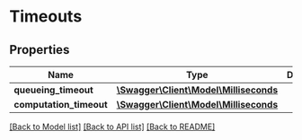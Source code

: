 # Timeouts

## Properties
Name | Type | Description | Notes
------------ | ------------- | ------------- | -------------
**queueing_timeout** | [**\Swagger\Client\Model\Milliseconds**](Milliseconds.md) |  | [optional] 
**computation_timeout** | [**\Swagger\Client\Model\Milliseconds**](Milliseconds.md) |  | [optional] 

[[Back to Model list]](../../README.md#documentation-for-models) [[Back to API list]](../../README.md#documentation-for-api-endpoints) [[Back to README]](../../README.md)


